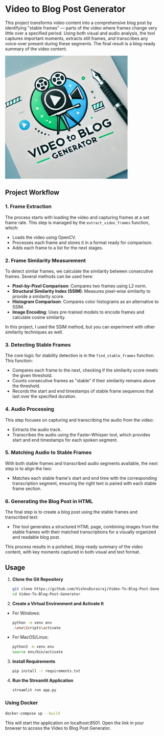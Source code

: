 # Video to Blog Post Generator

This project transforms video content into a comprehensive blog post by identifying "stable frames" — parts of the video where frames change very little over a specified period. Using both visual and audio analysis, the tool captures important moments, extracts still frames, and transcribes any voice-over present during these segments. The final result is a blog-ready summary of the video content.


<img src="logo.webp" alt="Logo" height="400">


## Project Workflow

### **1. Frame Extraction**
The process starts with loading the video and capturing frames at a set frame rate. This step is managed by the `extract_video_frames` function, which:

- Loads the video using OpenCV.
- Processes each frame and stores it in a format ready for comparison.
- Adds each frame to a list for the next stages.

### **2. Frame Similarity Measurement**
To detect similar frames, we calculate the similarity between consecutive frames. Several methods can be used here:

- **Pixel-by-Pixel Comparison**: Compares two frames using L2 norm.
- **Structural Similarity Index (SSIM)**: Measures pixel-wise similarity to provide a similarity score.
- **Histogram Comparison**: Compares color histograms as an alternative to SSIM.
- **Image Encoding**: Uses pre-trained models to encode frames and calculate cosine similarity.

In this project, I used the SSIM method, but you can experiment with other similarity techniques as well.

### **3. Detecting Stable Frames**
The core logic for stability detection is in the `find_stable_frames` function. This function:

- Compares each frame to the next, checking if the similarity score meets the given threshold.
- Counts consecutive frames as "stable" if their similarity remains above the threshold.
- Records the start and end timestamps of stable frame sequences that last over the specified duration.

### **4. Audio Processing**
This step focuses on capturing and transcribing the audio from the video:

- Extracts the audio track.
- Transcribes the audio using the Faster-Whisper tool, which provides start and end timestamps for each spoken segment.

### **5. Matching Audio to Stable Frames**
With both stable frames and transcribed audio segments available, the next step is to align the two:

- Matches each stable frame's start and end time with the corresponding transcription segment, ensuring the right text is paired with each stable frame section.

### **6. Generating the Blog Post in HTML**
The final step is to create a blog post using the stable frames and transcribed text:

- The tool generates a structured HTML page, combining images from the stable frames with their matched transcriptions for a visually organized and readable blog post.

This process results in a polished, blog-ready summary of the video content, with key moments captured in both visual and text format.


## Usage

1. **Clone the Git Repository**  
    ```bash
    git clone https://github.com/VishnuDurairaj/Video-To-Blog-Post-Generator.git
    cd Video-To-Blog-Post-Generator
    ```
2. **Create a Virtual Environment and Activate It**

- For Windows:
    ```bash
    python -m venv env
    .\env\Scripts\activate
    ```
- For MacOS/Linux:
    ```bash
    python3 -m venv env
    source env/bin/activate
    ```

3. **Install Requirements**

    ```bash
    pip install -r requirements.txt
    ```

4. **Run the Streamlit Application**
    ```bash
    streamlit run app.py
    ```

### Using Docker

```bash
docker-compose up --build
```

This will start the application on localhost:8501. Open the link in your browser to access the Video to Blog Post Generator.

